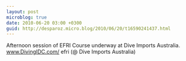 ```yaml
---
layout: post
microblog: true
date: 2010-06-20 03:00 +0300
guid: http://desparoz.micro.blog/2010/06/20/t16590241437.html
---
```

Afternoon session of EFRI Course underway at Dive Imports Australia. www.DivingIDC.com/ efri (@ Dive Imports Australia)
